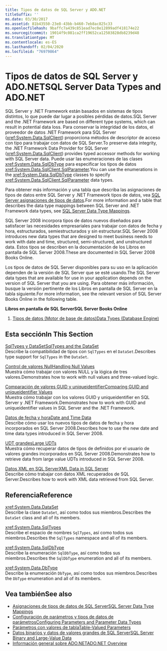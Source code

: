 ```yaml
---
title: Tipos de datos de SQL Server y ADO.NET
titleSuffix: ''
ms.date: 03/30/2017
ms.assetid: 81b43550-23e8-43bb-b460-7eb8ac825c33
ms.openlocfilehash: 9baffc7a439c851ead7ec0e12899adf418174e22
ms.sourcegitcommit: 19014f9c081ca2ff19652ca12503828db8239d48
ms.translationtype: MT
ms.contentlocale: es-ES
ms.lasthandoff: 02/04/2020
ms.locfileid: "76979864"
---
```

# <a name="sql-server-data-types-and-adonet"></a><span data-ttu-id="da3a8-102">Tipos de datos de SQL Server y ADO.NET</span><span class="sxs-lookup"><span data-stu-id="da3a8-102">SQL Server Data Types and ADO.NET</span></span>
<span data-ttu-id="da3a8-103">SQL Server y .NET Framework están basados en sistemas de tipos distintos, lo que puede dar lugar a posibles pérdidas de datos.</span><span class="sxs-lookup"><span data-stu-id="da3a8-103">SQL Server and the .NET Framework are based on different type systems, which can result in potential data loss.</span></span> <span data-ttu-id="da3a8-104">Para conservar la integridad de los datos, el proveedor de datos .NET Framework para SQL Server (<xref:System.Data.SqlClient>) proporciona métodos de descriptor de acceso con tipo para trabajar con datos de SQL Server.</span><span class="sxs-lookup"><span data-stu-id="da3a8-104">To preserve data integrity, the .NET Framework Data Provider for SQL Server (<xref:System.Data.SqlClient>) provides typed accessor methods for working with SQL Server data.</span></span> <span data-ttu-id="da3a8-105">Puede usar las enumeraciones de las clases <xref:System.Data.SqlDbType> para especificar los tipos de datos <xref:System.Data.SqlClient.SqlParameter>.</span><span class="sxs-lookup"><span data-stu-id="da3a8-105">You can use the enumerations in the <xref:System.Data.SqlDbType> classes to specify <xref:System.Data.SqlClient.SqlParameter> data types.</span></span>  
  
 <span data-ttu-id="da3a8-106">Para obtener más información y una tabla que describa las asignaciones de tipos de datos entre SQL Server y .NET Framework tipos de datos, vea [SQL Server asignaciones de tipos de datos](../sql-server-data-type-mappings.md).</span><span class="sxs-lookup"><span data-stu-id="da3a8-106">For more information and a table that describes the data type mappings between SQL Server and .NET Framework data types, see [SQL Server Data Type Mappings](../sql-server-data-type-mappings.md).</span></span>  
  
 <span data-ttu-id="da3a8-107">SQL Server 2008 incorpora tipos de datos nuevos diseñados para satisfacer las necesidades empresariales para trabajar con datos de fecha y hora, estructurados, semiestructurados y sin estructurar.</span><span class="sxs-lookup"><span data-stu-id="da3a8-107">SQL Server 2008 introduces new data types that are designed to meet business needs to work with date and time, structured, semi-structured, and unstructured data.</span></span> <span data-ttu-id="da3a8-108">Estos tipos se describen en la documentación de los Libros en pantalla de SQL Server 2008.</span><span class="sxs-lookup"><span data-stu-id="da3a8-108">These are documented in SQL Server 2008 Books Online.</span></span>  
  
 <span data-ttu-id="da3a8-109">Los tipos de datos de SQL Server disponibles para su uso en la aplicación dependen de la versión de SQL Server que se esté usando.</span><span class="sxs-lookup"><span data-stu-id="da3a8-109">The SQL Server data types that are available for use in your application depends on the version of SQL Server that you are using.</span></span> <span data-ttu-id="da3a8-110">Para obtener más información, busque la versión pertinente de los Libros en pantalla de SQL Server en la tabla siguiente.</span><span class="sxs-lookup"><span data-stu-id="da3a8-110">For more information, see the relevant version of SQL Server Books Online in the following table.</span></span>  
  
 <span data-ttu-id="da3a8-111">**Libros en pantalla de SQL Server**</span><span class="sxs-lookup"><span data-stu-id="da3a8-111">**SQL Server Books Online**</span></span>  
  
1. [<span data-ttu-id="da3a8-112">Tipos de datos (Motor de base de datos)</span><span class="sxs-lookup"><span data-stu-id="da3a8-112">Data Types (Database Engine)</span></span>](https://go.microsoft.com/fwlink/?LinkID=107468)  
  
## <a name="in-this-section"></a><span data-ttu-id="da3a8-113">Esta sección</span><span class="sxs-lookup"><span data-stu-id="da3a8-113">In This Section</span></span>  
 [<span data-ttu-id="da3a8-114">SqlTypes y DataSet</span><span class="sxs-lookup"><span data-stu-id="da3a8-114">SqlTypes and the DataSet</span></span>](sqltypes-and-the-dataset.md)  
 <span data-ttu-id="da3a8-115">Describe la compatibilidad de tipos con `SqlTypes` en el `DataSet`.</span><span class="sxs-lookup"><span data-stu-id="da3a8-115">Describes type support for `SqlTypes` in the `DataSet`.</span></span>  
  
 [<span data-ttu-id="da3a8-116">Control de valores Null</span><span class="sxs-lookup"><span data-stu-id="da3a8-116">Handling Null Values</span></span>](handling-null-values.md)  
 <span data-ttu-id="da3a8-117">Muestra cómo trabajar con valores NULL y la lógica de tres valores.</span><span class="sxs-lookup"><span data-stu-id="da3a8-117">Demonstrates how to work with null values and three-valued logic.</span></span>  
  
 [<span data-ttu-id="da3a8-118">Comparación de valores GUID y uniqueidentifier</span><span class="sxs-lookup"><span data-stu-id="da3a8-118">Comparing GUID and uniqueidentifier Values</span></span>](comparing-guid-and-uniqueidentifier-values.md)  
 <span data-ttu-id="da3a8-119">Muestra cómo trabajar con los valores GUID y uniqueidentifier en SQL Server y .NET Framework.</span><span class="sxs-lookup"><span data-stu-id="da3a8-119">Demonstrates how to work with GUID and uniqueidentifier values in SQL Server and the .NET Framework.</span></span>  
  
 [<span data-ttu-id="da3a8-120">Datos de fecha y hora</span><span class="sxs-lookup"><span data-stu-id="da3a8-120">Date and Time Data</span></span>](date-and-time-data.md)  
 <span data-ttu-id="da3a8-121">Describe cómo usar los nuevos tipos de datos de fecha y hora incorporados en SQL Server 2008.</span><span class="sxs-lookup"><span data-stu-id="da3a8-121">Describes how to use the new date and time data types introduced in SQL Server 2008.</span></span>  
  
 [<span data-ttu-id="da3a8-122">UDT grandes</span><span class="sxs-lookup"><span data-stu-id="da3a8-122">Large UDTs</span></span>](large-udts.md)  
 <span data-ttu-id="da3a8-123">Muestra cómo recuperar datos de tipos de definidos por el usuario de valores grandes incorporados en SQL Server 2008.</span><span class="sxs-lookup"><span data-stu-id="da3a8-123">Demonstrates how to retrieve data from large value UDTs introduced in SQL Server 2008.</span></span>  
  
 [<span data-ttu-id="da3a8-124">Datos XML en SQL Server</span><span class="sxs-lookup"><span data-stu-id="da3a8-124">XML Data in SQL Server</span></span>](xml-data-in-sql-server.md)  
 <span data-ttu-id="da3a8-125">Describe cómo trabajar con datos XML recuperados de SQL Server.</span><span class="sxs-lookup"><span data-stu-id="da3a8-125">Describes how to work with XML data retrieved from SQL Server.</span></span>  
  
## <a name="reference"></a><span data-ttu-id="da3a8-126">Referencia</span><span class="sxs-lookup"><span data-stu-id="da3a8-126">Reference</span></span>  
 <xref:System.Data.DataSet>  
 <span data-ttu-id="da3a8-127">Describe la clase `DataSet`, así como todos sus miembros.</span><span class="sxs-lookup"><span data-stu-id="da3a8-127">Describes the `DataSet` class and all of its members.</span></span>  
  
 <xref:System.Data.SqlTypes>  
 <span data-ttu-id="da3a8-128">Describe el espacio de nombres `SqlTypes`, así como todos sus miembros.</span><span class="sxs-lookup"><span data-stu-id="da3a8-128">Describes the `SqlTypes` namespace and all of its members.</span></span>  
  
 <xref:System.Data.SqlDbType>  
 <span data-ttu-id="da3a8-129">Describe la enumeración `SqlDbType`, así como todos sus miembros.</span><span class="sxs-lookup"><span data-stu-id="da3a8-129">Describes the `SqlDbType` enumeration and all of its members.</span></span>  
  
 <xref:System.Data.DbType>  
 <span data-ttu-id="da3a8-130">Describe la enumeración `DbType`, así como todos sus miembros.</span><span class="sxs-lookup"><span data-stu-id="da3a8-130">Describes the `DbType` enumeration and all of its members.</span></span>  
  
## <a name="see-also"></a><span data-ttu-id="da3a8-131">Vea también</span><span class="sxs-lookup"><span data-stu-id="da3a8-131">See also</span></span>

- [<span data-ttu-id="da3a8-132">Asignaciones de tipos de datos de SQL Server</span><span class="sxs-lookup"><span data-stu-id="da3a8-132">SQL Server Data Type Mappings</span></span>](../sql-server-data-type-mappings.md)
- [<span data-ttu-id="da3a8-133">Configuración de parámetros y tipos de datos de parámetros</span><span class="sxs-lookup"><span data-stu-id="da3a8-133">Configuring Parameters and Parameter Data Types</span></span>](../configuring-parameters-and-parameter-data-types.md)
- [<span data-ttu-id="da3a8-134">Parámetros con valores de tabla</span><span class="sxs-lookup"><span data-stu-id="da3a8-134">Table-Valued Parameters</span></span>](table-valued-parameters.md)
- [<span data-ttu-id="da3a8-135">Datos binarios y datos de valores grandes de SQL Server</span><span class="sxs-lookup"><span data-stu-id="da3a8-135">SQL Server Binary and Large-Value Data</span></span>](sql-server-binary-and-large-value-data.md)
- [<span data-ttu-id="da3a8-136">Información general sobre ADO.NET</span><span class="sxs-lookup"><span data-stu-id="da3a8-136">ADO.NET Overview</span></span>](../ado-net-overview.md)
